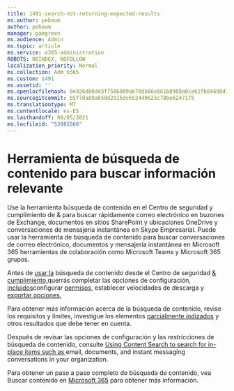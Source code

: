 ```yaml
---
title: 1491-search-not-returning-expected-results
ms.author: pebaum
author: pebaum
manager: pamgreen
ms.audience: Admin
ms.topic: article
ms.service: o365-administration
ROBOTS: NOINDEX, NOFOLLOW
localization_priority: Normal
ms.collection: Adm_O365
ms.custom: 1491
ms.assetid: ''
ms.openlocfilehash: 8e926db0d43f7586809ab78db66e861b8908a0ce61fb84498d1993bcc301d5f4
ms.sourcegitcommit: b5f7da89a650d2915dc652449623c78be6247175
ms.translationtype: MT
ms.contentlocale: es-ES
ms.lasthandoff: 08/05/2021
ms.locfileid: "53985566"
---
```

# <a name="content-search-tool-to-find-relevant-info"></a>Herramienta de búsqueda de contenido para buscar información relevante

Use la herramienta búsqueda de contenido en el Centro de seguridad y cumplimiento de & para buscar rápidamente correo electrónico en buzones de Exchange, documentos en sitios SharePoint y ubicaciones OneDrive y conversaciones de mensajería instantánea en Skype Empresarial. Puede usar la herramienta de búsqueda de contenido para buscar conversaciones de correo electrónico, documentos y mensajería instantánea en Microsoft 365 herramientas de colaboración como Microsoft Teams y Microsoft 365 grupos.


Antes de [usar la](https://sip.protection.office.com/contentsearchbeta?ContentOnly=1) búsqueda de contenido desde el Centro de seguridad [& cumplimiento,](https://sip.protection.office.com/homepage)querrás completar las opciones de configuración, [incluidos](https://docs.microsoft.com/microsoft-365/compliance/permissions-filtering-for-content-search)configurar [permisos,](https://docs.microsoft.com/microsoft-365/compliance/increase-download-speeds-when-exporting-ediscovery-results) establecer velocidades de descarga y [exportar opciones.](https://docs.microsoft.com/microsoft-365/compliance/disable-reports-when-you-export-content-search-results)

Para obtener más información acerca [](https://docs.microsoft.com/microsoft-365/compliance/limits-for-content-search)de la búsqueda de contenido, revise los requisitos y límites, investigue los elementos [parcialmente indizados](https://docs.microsoft.com/microsoft-365/compliance/investigating-partially-indexed-items-in-ediscovery) y otros resultados que debe tener en cuenta.

Después de revisar las opciones de configuración y las restricciones de búsqueda de contenido, consulte [Using Content Search to search for in-place items such as </a> email, documents, and instant messaging conversations in your organization](https://docs.microsoft.com/microsoft-365/compliance/content-search).

Para obtener un paso a paso completo de búsqueda de contenido, vea Buscar contenido en [Microsoft 365](https://docs.microsoft.com/microsoft-365/compliance/search-for-content) para obtener más información.
